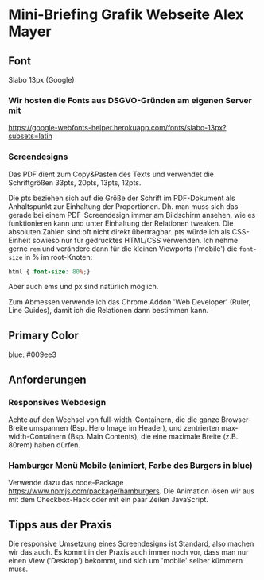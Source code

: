 # Mini-Briefing Grafik Webseite Alex Mayer

## Font
Slabo 13px (Google)
### Wir hosten die Fonts aus DSGVO-Gründen am eigenen Server mit
https://google-webfonts-helper.herokuapp.com/fonts/slabo-13px?subsets=latin

### Screendesigns
Das PDF dient zum Copy&Pasten des Texts und verwendet die Schriftgrößen 33pts, 20pts, 13pts, 12pts.

Die pts beziehen sich auf die Größe der Schrift im PDF-Dokument als Anhaltspunkt zur Einhaltung der Proportionen. Dh. man muss sich das gerade bei einem PDF-Screendesign immer am Bildschirm ansehen, wie es funktionieren kann und unter Einhaltung der Relationen tweaken. Die absoluten Zahlen sind oft nicht direkt übertragbar.
pts würde ich als CSS-Einheit sowieso nur für gedrucktes HTML/CSS verwenden. Ich nehme gerne `rem` und verändere dann für die kleinen Viewports ('mobile') die `font-size` in % im root-Knoten:
```css
html { font-size: 80%;}
```
Aber auch ems und px sind natürlich möglich.

Zum Abmessen verwende ich das Chrome Addon 'Web Developer' (Ruler, Line Guides), damit ich die Relationen dann bestimmen kann.

## Primary Color
blue: #009ee3

## Anforderungen
### Responsives Webdesign
Achte auf den Wechsel von full-width-Containern, die die ganze Browser-Breite umspannen (Bsp. Hero Image im Header), und zentrierten max-width-Containern (Bsp. Main Contents), die eine maximale Breite (z.B. 80rem) haben dürfen.

### Hamburger Menü Mobile (animiert, Farbe des Burgers in blue)
Verwende dazu das node-Package https://www.npmjs.com/package/hamburgers.
Die Animation lösen wir aus mit dem Checkbox-Hack oder mit ein paar Zeilen JavaScript.

## Tipps aus der Praxis
Die responsive Umsetzung eines Screendesigns ist Standard, also machen wir das auch.
Es kommt in der Praxis auch immer noch vor, dass man nur einen View ('Desktop') bekommt, und sich um 'mobile' selber kümmern muss.

